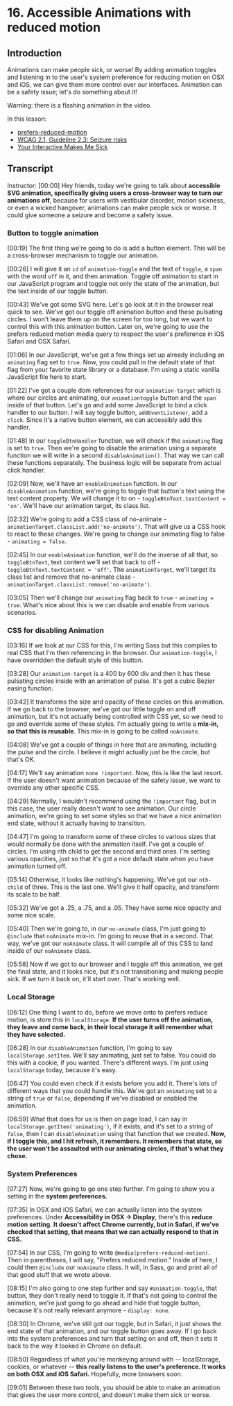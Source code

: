 # 16. Accessible Animations with reduced motion

## Introduction
Animations can make people sick, or worse! By adding animation toggles and listening in to the user's system preference for reducing motion on OSX and iOS, we can give them more control over our interfaces. Animation can be a safety issue; let's do something about it!

Warning: there is a flashing animation in the video.

In this lesson:
-  [prefers-reduced-motion](https://webkit.org/blog/7551/responsive-design-for-motion/)
- [WCAG 2.1, Guideline 2.3: Seizure risks](https://www.w3.org/WAI/WCAG21/quickref/?versions=2.0#qr-seizure-does-not-violate)
- [Your Interactive Makes Me Sick](https://source.opennews.org/articles/motion-sick/)

## Transcript
Instructor: [00:00] Hey friends, today we're going to talk about **accessible SVG animation, specifically giving users a cross-browser way to turn our animations off**, because for users with vestibular disorder, motion sickness, or even a wicked hangover, animations can make people sick or worse. It could give someone a seizure and become a safety issue.


### Button to toggle animation
[00:19] The first thing we're going to do is add a button element. This will be a cross-browser mechanism to toggle our animation.

[00:26] I will give it an `id` of `animation-toggle` and the text of `toggle`, a `span` with the word `off` in it, and then animation. Toggle off animation to start in our JavaScript program and toggle not only the state of the animation, but the text inside of our toggle button.

[00:43] We've got some SVG here. Let's go look at it in the browser real quick to see. We've got our toggle off animation button and these pulsating circles. I won't leave them up on the screen for too long, but we want to control this with this animation button. Later on, we're going to use the prefers reduced motion media query to respect the user's preference in iOS Safari and OSX Safari.

[01:06] In our JavaScript, we've got a few things set up already including an `animating` flag set to `true`. Now, you could pull in the default state of that flag from your favorite state library or a database. I'm using a static vanilla JavaScript file here to start.

[01:22] I've got a couple dom references for our `animation-target` which is where our circles are animating, our `animationtoggle` button and the `span` inside of that button. Let's go and add some JavaScript to bind a click handler to our button. I will say toggle button, `addEventListener`, add a `click`. Since it's a native button element, we can accessibly add this handler.

[01:48] In our `toggleBtnHandler` function, we will check if the `animating` flag is set to `true`. Then we're going to disable the animation using a separate function we will write in a second `disableAnimation()`. That way we can call these functions separately. The business logic will be separate from actual click handler.

[02:09] Now, we'll have an `enableEnimation` function. In our `disableAnimation` function, we're going to toggle that button's text using the text content property. We will change it to on - `toggleBtnText.textContent = 'on'`. We'll have our animation target, its class list.

[02:32] We're going to add a CSS class of no-animate - `animationTarget.classList.add('no-animate')`. That will give us a CSS hook to react to these changes. We're going to change our animating flag to false - `animating = false`.

[02:45] In our `enableAnimation` function, we'll do the inverse of all that, so `toggleBtnText`, text content we'll set that back to off - `toggleBtnText.textContent = 'off'`. The `animationTarget`, we'll target its class list and remove that no-animate class - `animationTarget.classList.remove('no-animate')`.

[03:05] Then we'll change our `animating` flag back to `true` - `animating = true`. What's nice about this is we can disable and enable from various scenarios.

### CSS for disabling Animation
[03:16] If we look at our CSS for this, I'm writing Sass but this compiles to real CSS that I'm then referencing in the browser. Our `animation-toggle`, I have overridden the default style of this button.

[03:28] Our `animation-target` is a 400 by 600 div and then it has these pulsating circles inside with an animation of pulse. It's got a cubic Bézier easing function.

[03:42] It transforms the size and opacity of these circles on this animation. If we go back to the browser, we've got our little toggle on and off animation, but it's not actually being controlled with CSS yet, so we need to go and override some of these styles. I'm actually going to write a **mix-in, so that this is reusable**. This mix-in is going to be called `noAnimate`.

[04:08] We've got a couple of things in here that are animating, including the pulse and the circle. I believe it might actually just be the circle, but that's OK.

[04:17] We'll say animation `none !important`. Now, this is like the last resort. If the user doesn't want animation because of the safety issue, we want to override any other specific CSS.

[04:29] Normally, I wouldn't recommend using the `!important` flag, but in this case, the user really doesn't want to see animation. Our circle animation, we're going to set some styles so that we have a nice animation end state, without it actually having to transition.

[04:47] I'm going to transform some of these circles to various sizes that would normally be done with the animation itself. I've got a couple of circles. I'm using nth child to get the second and third ones. I'm setting various opacities, just so that it's got a nice default state when you have animation turned off.

[05:14] Otherwise, it looks like nothing's happening. We've got our `nth-child` of three. This is the last one. We'll give it half opacity, and transform its scale to be half.

[05:32] We've got a .25, a .75, and a .05. They have some nice opacity and some nice scale.

[05:40] Then we're going to, in our `no-animate` class, I'm just going to `@include` that `noAnimate` mix-in. I'm going to reuse that in a second. That way, we've got our `noAnimate` class. It will compile all of this CSS to land inside of our `noAnimate` class.

[05:58] Now if we got to our browser and I toggle off this animation, we get the final state, and it looks nice, but it's not transitioning and making people sick. If we turn it back on, it'll start over. That's working well.

### Local Storage
[06:12] One thing I want to do, before we move onto to prefers reduce motion, is store this in `localStorage`. **If the user turns off the animation, they leave and come back, in their local storage it will remember what they have selected.**

[06:28] In our `disableAnimation` function, I'm going to say `localStorage.setItem`. We'll say animating, just set to false. You could do this with a cookie, if you wanted. There's different ways. I'm just using `localStorage` today, because it's easy.

[06:47] You could even check if it exists before you add it. There's lots of different ways that you could handle this. We've got an `animating` set to a string of `true` or `false`, depending if we've disabled or enabled the animation.

[06:59] What that does for us is then on page load, I can say in `localStorage.getItem('animating')`, if it exists, and it's set to a string of `false`, then I can `disableAnimation` using that function that we created. **Now, if I toggle this, and I hit refresh, it remembers. It remembers that state, so the user won't be assaulted with our animating circles, if that's what they chose.**

### System Preferences
[07:27] Now, we're going to go one step further. I'm going to show you a setting in the **system preferences.**

[07:35] In OSX and iOS Safari, we can actually listen into the system preferences. Under **Accessibility in OSX -> Display**, there's this **reduce motion setting**. **It doesn't affect Chrome currently, but in Safari, if we've checked that setting, that means that we can actually respond to that in CSS.**

[07:54] In our CSS, I'm going to write `@media(prefers-reduced-motion)`. Then in parentheses, I will say, "Prefers reduced motion." Inside of here, I could then `@include` our `noAnimate` class. It will, in Sass, go and print all of that good stuff that we wrote above.

[08:15] I'm also going to one step further and say `#animation-toggle`, that button, they don't really need to toggle it. If that's not going to control the animation, we're just going to go ahead and hide that toggle button, because it's not really relevant anymore - `display: none`.

[08:30] In Chrome, we've still got our toggle, but in Safari, it just shows the end state of that animation, and our toggle button goes away. If I go back into the system preferences and turn that setting on and off, then it sets it back to the way it looked in Chrome on default.

[08:50] Regardless of what you're monkeying around with -- localStorage, cookies, or whatever -- **this really listens to the user's preference. It works on both OSX and iOS Safari.** Hopefully, more browsers soon.

[09:01] Between these two tools, you should be able to make an animation that gives the user more control, and doesn't make them sick or worse.
